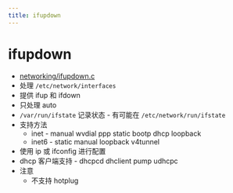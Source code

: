 ```yaml
---
title: ifupdown
---
```


# ifupdown

- [networking/ifupdown.c](https://sourcegraph.com/github.com/mirror/busybox/-/blob/networking/ifupdown.c)
- 处理 `/etc/network/interfaces`
- 提供 ifup 和 ifdown
- 只处理 auto
- `/var/run/ifstate` 记录状态 - 有可能在 `/etc/network/run/ifstate`
- 支持方法
  - inet - manual wvdial ppp static bootp dhcp loopback
  - inet6 - static manual loopback v4tunnel
- 使用 ip 或 ifconfig 进行配置
- dhcp 客户端支持 - dhcpcd dhclient pump udhcpc
- 注意
  - 不支持 hotplug

